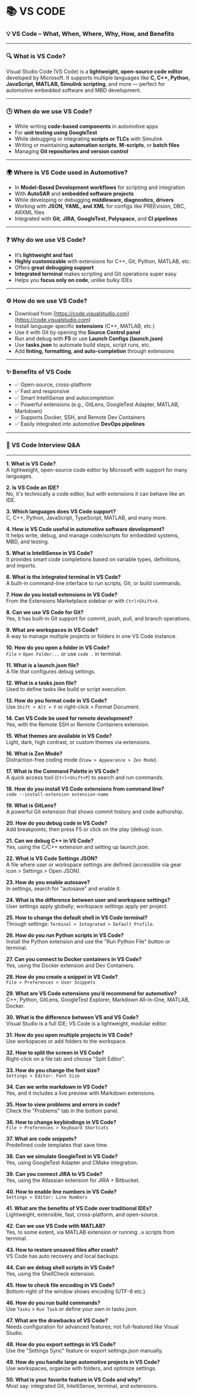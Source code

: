 # 📚 VS CODE 

### 💡 **VS Code – What, When, Where, Why, How, and Benefits**


---

### 🔍 **What is VS Code?**
Visual Studio Code (VS Code) is a **lightweight, open-source code editor** developed by Microsoft. It supports multiple languages like **C, C++, Python, JavaScript, MATLAB, Simulink scripting**, and more — perfect for automotive embedded software and MBD development.

---

### 🕒 **When do we use VS Code?**
- While writing **code-based components** in automotive apps  
- For **unit testing using GoogleTest**  
- While debugging or integrating **scripts or TLCs** with Simulink  
- Writing or maintaining **automation scripts**, **M-scripts**, or **batch files**
- Managing **Git repositories and version control**

---

### 🌍 **Where is VS Code used in Automotive?**
- In **Model-Based Development workflows** for scripting and integration  
- With **AutoSAR** and **embedded software projects**  
- While developing or debugging **middleware, diagnostics, drivers**  
- Working with **JSON, YAML, and XML** for configs like PREEvision, DBC, ARXML files  
- Integrated with **Git**, **JIRA**, **GoogleTest**, **Polyspace**, and **CI pipelines**

---

### ❓ **Why do we use VS Code?**
- It’s **lightweight and fast**  
- **Highly customizable** with extensions for C++, Git, Python, MATLAB, etc.  
- Offers **great debugging support**  
- **Integrated terminal** makes scripting and Git operations super easy  
- Helps you **focus only on code**, unlike bulky IDEs

---

### ⚙️ **How do we use VS Code?**
- Download from [https://code.visualstudio.com](https://code.visualstudio.com)  
- Install language-specific **extensions** (C++, MATLAB, etc.)  
- Use it with Git by opening the **Source Control panel**  
- Run and debug with **F5** or use **Launch Configs (launch.json)**  
- Use **tasks.json** to automate build steps, script runs, etc.  
- Add **linting, formatting, and auto-completion** through extensions

---

### ✨ **Benefits of VS Code**
- ✅ Open-source, cross-platform  
- ✅ Fast and responsive  
- ✅ Smart IntelliSense and autocompletion  
- ✅ Powerful extensions (e.g., GitLens, GoogleTest Adapter, MATLAB, Markdown)  
- ✅ Supports Docker, SSH, and Remote Dev Containers  
- ✅ Easily integrated into automotive **DevOps pipelines**

---

### 💬 **VS Code Interview Q&A**

---

**1. What is VS Code?**  
   A lightweight, open-source code editor by Microsoft with support for many languages.

**2. Is VS Code an IDE?**  
   No, it's technically a code editor, but with extensions it can behave like an IDE.

**3. Which languages does VS Code support?**  
   C, C++, Python, JavaScript, TypeScript, MATLAB, and many more.

**4. How is VS Code useful in automotive software development?**  
   It helps write, debug, and manage code/scripts for embedded systems, MBD, and testing.

**5. What is IntelliSense in VS Code?**  
   It provides smart code completions based on variable types, definitions, and imports.

**6. What is the integrated terminal in VS Code?**  
   A built-in command-line interface to run scripts, Git, or build commands.

**7. How do you install extensions in VS Code?**  
   From the Extensions Marketplace sidebar or with `Ctrl+Shift+X`.

**8. Can we use VS Code for Git?**  
   Yes, it has built-in Git support for commit, push, pull, and branch operations.

**9. What are workspaces in VS Code?**  
   A way to manage multiple projects or folders in one VS Code instance.

**10. How do you open a folder in VS Code?**  
    `File` > `Open Folder...` or use `code .` in terminal.

**11. What is a launch.json file?**  
    A file that configures debug settings.

**12. What is a tasks.json file?**  
    Used to define tasks like build or script execution.

**13. How do you format code in VS Code?**  
    Use `Shift + Alt + F` or right-click > Format Document.

**14. Can VS Code be used for remote development?**  
    Yes, with the Remote SSH or Remote Containers extension.

**15. What themes are available in VS Code?**  
    Light, dark, high contrast, or custom themes via extensions.

**16. What is Zen Mode?**  
    Distraction-free coding mode (`View > Appearance > Zen Mode`).

**17. What is the Command Palette in VS Code?**  
    A quick access tool (`Ctrl+Shift+P`) to search and run commands.

**18. How do you install VS Code extensions from command line?**  
    `code --install-extension extension-name`

**19. What is GitLens?**  
    A powerful Git extension that shows commit history and code authorship.

**20. How do you debug code in VS Code?**  
    Add breakpoints, then press F5 or click on the play (debug) icon.

**21. Can we debug C++ in VS Code?**  
    Yes, using the C/C++ extension and setting up launch.json.

**22. What is VS Code Settings JSON?**  
    A file where user or workspace settings are defined (accessible via gear icon > Settings > Open JSON).

**23. How do you enable autosave?**  
    In settings, search for "autosave" and enable it.

**24. What is the difference between user and workspace settings?**  
    User settings apply globally; workspace settings apply per project.

**25. How to change the default shell in VS Code terminal?**  
    Through settings: `Terminal > Integrated > Default Profile`.

**26. How do you run Python scripts in VS Code?**  
    Install the Python extension and use the "Run Python File" button or terminal.

**27. Can you connect to Docker containers in VS Code?**  
    Yes, using the Docker extension and Dev Containers.

**28. How do you create a snippet in VS Code?**  
    `File > Preferences > User Snippets`

**29. What are VS Code extensions you’d recommend for automotive?**  
    C++, Python, GitLens, GoogleTest Explorer, Markdown All-in-One, MATLAB, Docker.

**30. What is the difference between VS and VS Code?**  
    Visual Studio is a full IDE; VS Code is a lightweight, modular editor.

**31. How do you open multiple projects in VS Code?**  
    Use workspaces or add folders to the workspace.

**32. How to split the screen in VS Code?**  
    Right-click on a file tab and choose "Split Editor".

**33. How do you change the font size?**  
    `Settings > Editor: Font Size`

**34. Can we write markdown in VS Code?**  
    Yes, and it includes a live preview with Markdown extensions.

**35. How to view problems and errors in code?**  
    Check the "Problems" tab in the bottom panel.

**36. How to change keybindings in VS Code?**  
    `File > Preferences > Keyboard Shortcuts`

**37. What are code snippets?**  
    Predefined code templates that save time.

**38. Can we simulate GoogleTest in VS Code?**  
    Yes, using GoogleTest Adapter and CMake integration.

**39. Can you connect JIRA to VS Code?**  
    Yes, using the Atlassian extension for JIRA + Bitbucket.

**40. How to enable line numbers in VS Code?**  
    `Settings > Editor: Line Numbers`

**41. What are the benefits of VS Code over traditional IDEs?**  
    Lightweight, extensible, fast, cross-platform, and open-source.

**42. Can we use VS Code with MATLAB?**  
    Yes, to some extent, via MATLAB extension or running `.m` scripts from terminal.

**43. How to restore unsaved files after crash?**  
    VS Code has auto recovery and local backups.

**44. Can we debug shell scripts in VS Code?**  
    Yes, using the ShellCheck extension.

**45. How to check file encoding in VS Code?**  
    Bottom-right of the window shows encoding (UTF-8 etc.).

**46. How do you run build commands?**  
    Use `Tasks` > `Run Task` or define your own in tasks.json.

**47. What are the drawbacks of VS Code?**  
    Needs configuration for advanced features; not full-featured like Visual Studio.

**48. How do you export settings in VS Code?**  
    Use the "Settings Sync" feature or export settings.json manually.

**49. How do you handle large automotive projects in VS Code?**  
    Use workspaces, organize with folders, and optimize settings.

**50. What is your favorite feature in VS Code and why?**  
    Most say: integrated Git, IntelliSense, terminal, and extensions.